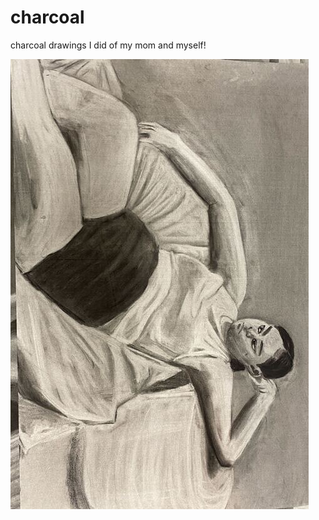 # charcoal

charcoal drawings I did of my mom and myself!

![alt text](https://github.com/LaitRider/charcoal/blob/main/img_4543_720.jpg)
